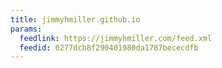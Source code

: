 ```yaml
---
title: jimmyhmiller.github.io
params:
  feedlink: https://jimmyhmiller.com/feed.xml
  feedid: 0277dcb8f290401980da1787bececdfb
---
```

